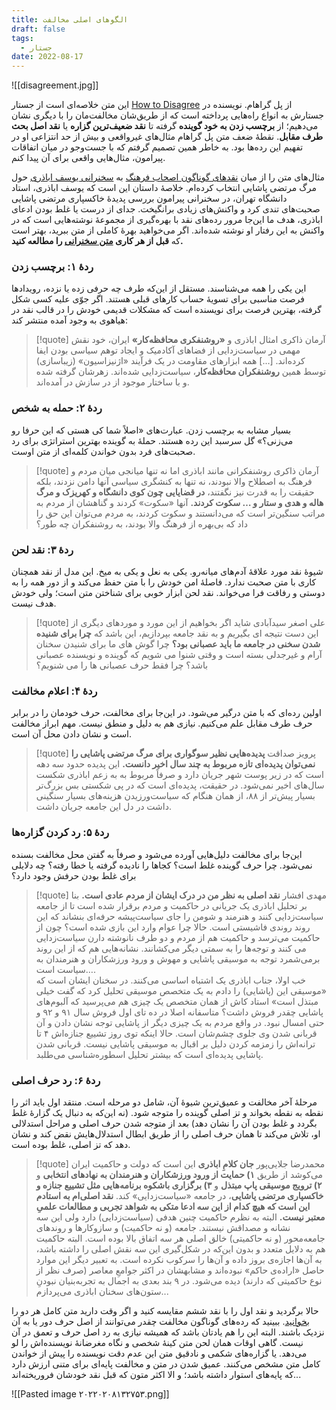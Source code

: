 ```yaml
---
title: الگوهای اصلی مخالفت
draft: false
tags:
  - جستار
date: 2022-08-17
---
```

![[disagreement.jpg]]

این متن خلاصه‌ای است از جستار [How to Disagree](http://www.paulgraham.com/disagree.html) از پل گراهام. نویسنده در جستارش به انواع راه‌هایی پرداخته است که از طریق‌شان مخالفت‌مان را با دیگری نشان می‌دهیم؛ از **برچسب زدن به خود گوینده** گرفته تا **نقد ضعیف‌ترین گزاره** یا **نقد اصل بحث طرف مقابل**. نقطهٔ ضعف متن پل گراهام مثال‌های غیرواقعی و بیش از حد انتزاعی او در تفهیم این رده‌ها بود. به خاطر همین تصمیم گرفتم که با جست‌وجو در میان اتفاقات پیرامون، مثال‌هایی واقعی برای آن پیدا کنم.

مثال‌های متن را از میان [نقدهای گوناگون اصحاب فرهنگ](https://www.hamooniran.ir/item/5302) به [سخنرانی یوسف اباذری](http://www.ensafnews.com/15936/%DA%86%D8%A7%D9%84%D8%B4-%D8%B5%D8%B1%DB%8C%D8%AD-%D8%A7%D8%A8%D8%A7%D8%B0%D8%B1%DB%8C-%D8%A8%D8%A7-%D8%AD%D8%A7%D9%85%DB%8C%D8%A7%D9%86-%D9%BE%D8%A7%D8%B4%D8%A7%DB%8C%DB%8C-%D8%A7%D8%A8%D9%84%D9%87/) حول مرگ مرتضی پاشایی انتخاب کرده‌ام. خلاصهٔ داستان این است که یوسف اباذری، استاد دانشگاه تهران، در سخنرانی پیرامون بررسی پدیدهٔ خاکسپاری مرتضی پاشایی صحبت‌های تندی کرد و واکنش‌های زیادی برانگیخت. جدای از درست یا غلط بودن ادعای اباذری، هدف ما این‌جا مرور رده‌های نقد با بهره‌گیری از مجموعهٔ نوشته‌هایی است که در واکنش به این رفتار او نوشته شده‌اند. اگر می‌خواهید بهرهٔ کاملی از متن ببرید، بهتر است که **قبل از هر کاری [متن سخنرانی](http://www.ensafnews.com/15936/%DA%86%D8%A7%D9%84%D8%B4-%D8%B5%D8%B1%DB%8C%D8%AD-%D8%A7%D8%A8%D8%A7%D8%B0%D8%B1%DB%8C-%D8%A8%D8%A7-%D8%AD%D8%A7%D9%85%DB%8C%D8%A7%D9%86-%D9%BE%D8%A7%D8%B4%D8%A7%DB%8C%DB%8C-%D8%A7%D8%A8%D9%84%D9%87/) را مطالعه کنید.**

### ردهٔ ۱: برچسب زدن

این یکی را همه می‌شناسند. مستقل از این‌که طرف چه حرفی زده یا نزده، رویدادها فرصت مناسبی برای تسویهٔ حساب کارهای قبلی هستند. اگر جوّی علیه کسی شکل گرفته، بهترین فرصت برای نویسنده است که مشکلات قدیمی خودش را در قالب نقد در هیاهوی به وجود آمده منتشر کند:

> [!quote] آرمان ذاکری
> امثال اباذری و **«روشنفکری محافظه‌کار»** ایران، خود نقش مهمی در سیاست‌زدایی از فضاهای آکادمیک و ایجاد توهم سیاسی بودن ایفا کرده‌اند. [...] همه ابزارهای مقاومت در یک فرآیند «اژنیزاسیون» (زیباسازی) توسط همین **روشنفکران محافظه‌کار**، سیاست‌زدایی شده‌اند. زهرشان گرفته شده و با ساختار موجود از در سازش در آمده‌اند.  

### ردهٔ ۲: حمله به شخص

بسیار مشابه به برچسب زدن. عبارت‌های «اصلاً شما کی هستی که این حرفا رو می‌زنی؟» گل سرسبد این رده هستند. حملهٔ به گوینده بهترین استراتژی برای رد صحبت‌های فرد بدون خواندن کلمه‌ای از متن اوست.

> [!quote] آرمان ذاکری
> روشنفکرانی مانند اباذری اما نه تنها میانجی میان مردم و فرهنگ به اصطلاح والا نبودند، نه تنها به کنشگری سیاسی آنها دامن نزدند، بلکه حقیقت را به قدرت نیز نگفتند، **در قضایایی چون کوی دانشگاه و کهریزک و مرگ هاله و هدی و ستار و … سکوت کردند.** آنها «سکوت» کردند و گناهشان از مردم به مراتب سنگین‌تر است که می‌دانستند و سکوت کردند، به مردم می‌توان این حق را داد که بی‌بهره از فرهنگ والا بودند، به روشنفکران چه طور؟

### ردهٔ ۳: نقد لحن

شیوهٔ نقد مورد علاقهٔ آدم‌های میانه‌رو. یکی به نعل و یکی به میخ. این مدل از نقد همچنان کاری با متن صحبت ندارد. فاصلهٔ امن خودش را با متن حفظ می‌کند و از دور همه را به دوستی و رفاقت فرا می‌خواند. نقد لحن ابزار خوبی برای شناختن متن است؛ ولی خودش هدف نیست.

> [!quote] علی اصغر سیدآبادی
> شاید اگر بخواهیم از این مورد و موردهای دیگری از این دست نتیجه ای بگیریم و به نقد جامعه بپردازیم، این باشد که **چرا برای شنیده شدن سخنی در جامعه ما باید عصبانی بود؟** چرا گوش های ما برای شنیدن سخنان آرام و غیرجدلی بسته است و وقتی شنوا می شویم که گوینده و نویسنده عصبانی باشد؟ چرا فقط حرف عصبانی ها را می شنویم؟

### ردهٔ ۴: اعلام مخالفت

اولین رده‌ای که با متن درگیر می‌شود. در این‌جا برای مخالفت، حرف خودمان را در برابر حرف طرف مقابل علم می‌کنیم. نیازی هم به دلیل و منطق نیست. مهم ابراز مخالفت است و نشان دادن محل آن است.

> [!quote] پرویز صداقت
> **پدیده‌هایی نظیر سوگواری برای مرگ مرتضی پاشایی را نمی‌توان پدیده‌ای تازه مربوط به چند سال اخیر دانست.** این پدیده حدود سه دهه است که در زیر پوست شهر جریان دارد و صرفاً مربوط به به زعم اباذری شکست سال‌های اخیر نمی‌شود. در حقیقت، پدیده‌ای است که در پی شکستی بس بزرگ‌تر بسیار پیش‌تر از ۸۸، از همان هنگام که سیاست‌ورزیدن هزینه‌های بسیار سنگینی داشت در دل این جامعه جریان داشت.

### ردهٔ ۵: رد کردن گزاره‌ها

این‌جا برای مخالفت دلیل‌هایی آورده می‌شود و صرفاً به گفتن محل مخالفت بسنده نمی‌شود. چرا حرف گوینده غلط است؟ کجاها را نادیده گرفته یا خطا رفته؟ چه دلایلی برای غلط بودن حرفش وجود دارد؟


> [!quote] مهدی افشار
> **نقد اصلی به نظر من در درک ایشان از مردم عادی است.** بنا بر تحلیل اباذری یک جریانی در حاکمیت و مردم برقرار شده است تا از جامعه سیاست‌زدایی کنند و هنرمند و شومن را جای سیاست‌پیشه حرفه‌ای بنشاند که این روند روندی فاشیستی است. حالا چرا عوام وارد این بازی شده است؟ چون از حاکمیت می‌ترسد و حاکمیت هم از مردم و دو طرف نانوشته دارن سیاست‌زدایی می کنند و توجه‌ها را به سمتی دیگر می‌کشانند. نشانه‌هایی هم که از این روند برمی‌شمرد توجه به موسیقی پاشایی و مهوش و ورود ورزشکاران و هنرمندان به سیاست است….  
  > ‌
  > خب اولا، جناب اباذری یک اشتباه اساسی می‌کنند. در سخنان ایشان است که «موسیقی این (پاشایی) را دادم به یک متخصص موسیقی تحلیل کرد که گفت خیلی مبتذل است» استاد کاش از همان متخصص یک چیزی هم می‌پرسید که آلبوم‌های پاشایی چقدر فروش داشت؟ متاسفانه اصلا در ده تای اول فروش سال ۹۱ و ۹۲ و حتی امسال نبود. در واقع مردم به یک چیزی دیگر از پاشایی توجه نشان دادن و آن قربانی شدن وی جلوی چشم‌شان است. حالا اینکه توی روز تشییع جنازه‌اش ۴ تا ترانه‌اش را زمزمه کردن دلیل بر اقبال به موسیقی پاشایی نیست. قربانی شدن پاشایی پدیده‌ای است که بیشتر تحلیل اسطوره‌شناسی می‌طلبد.

### ردهٔ ۶: رد حرف اصلی

مرحلهٔ آخر مخالفت و عمیق‌ترین شیوهٔ آن، شامل دو مرحله است. منتقد اول باید اثر را نقطه به نقطه بخواند و تز اصلی گوینده را متوجه شود. (نه این‌که به دنبال یک گزارهٔ غلط بگردد و غلط بودن آن را نشان دهد) بعد از متوجه شدن حرف اصلی و مراحل استدلالی او، تلاش می‌کند تا همان حرف اصلی را از طریق ابطال استدلال‌هایش نقض کند و نشان دهد که تز اصلی، غلط بوده است.


> [!quote] محمدرضا جلایی‌پور
> **جان کلامِ اباذری** این است که دولت و حاکمیت ایران می‌کوشد از طریق **۱) حمایت از ورود ورزشکاران و هنرمندان به نهادهای انتخابی** و **۲) ترویج موسیقی پاپ مبتذل** و **۳) برگزاری باشکوه برنامه‌هایی مثل تشییع جنازه و خاکسپاری مرتضی پاشایی**، در جامعه «سیاست‌زدایی» کند. **نقد اصلی‌ام به استادم این است که هیچ کدام از این سه ادعا متکی به شواهد تجربی و مطالعات علمیِ معتبر نیست.** البته به نظرم حاکمیت چنین هدفی (سیاست‌زدایی) دارد ولی این سه نشانه و مصداقش نیستند. جامعه‌ (و نه حاکمیت) و سازوکارها و روندهای جامعه‌محور (و نه حاکمیتی) خالق اصلی هر سه اتفاق بالا بوده است. البته حاکمیت هم به دلایل متعدد و بدون این‌که در شکل‌گیری این سه نقش اصلی را داشته باشد، به آن‌ها اجازه‌ی بروز داده و آن‌ها را سرکوب نکرده است. به تعبیر دیگر این موارد حاصل «اراده‌ی حاکم» نبوده‌اند و مشابهشان در اکثر جوامعِ معاصر (صرف نظر از نوع حاکمیتی که دارند) دیده می‌شود. در ۹ بند بعدی به اجمال به تجربه‌بنیان نبودنِ ستون‌های سخنان اباذری می‌پردازم...

حالا برگردید و نقد اول را با نقد ششم مقایسه کنید و اگر وقت دارید متن کامل هر دو را [بخوانید](https://www.hamooniran.ir/item/5302). ببینید که رده‌های گوناگون مخالفت چقدر می‌توانند از اصل حرف دور یا به آن نزدیک باشند. البته این را هم یادتان باشد که همیشه نیازی به رد اصل حرف و تعمق در آن نیست. گاهی اوقات همان لحن متن کینهٔ شخصی و نگاه مغرضانهٔ نویسنده‌اش را لو می‌دهد. یا گزاره‌های شکمی و نادقیق متن این عدم دقت نویسنده را پیش از خواندن کامل متن مشخص می‌کنند. عمیق شدن در متن و مخالفت پایه‌ای برای متنی ارزش دارد که پایه‌های استوار داشته باشد؛ و الا اکثر متون که قبل نقد خودشان فروریخته‌اند...

![[Pasted image ۲۰۲۲۰۲۰۸۱۳۲۷۵۳.png]]